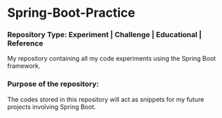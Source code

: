 # Spring-Boot-Practice

### Repository Type: Experiment | Challenge | Educational | Reference
My repository containing all my code experiments using the Spring Boot framework. 

### Purpose of the repository:
The codes stored in this repository will act as snippets for my future projects involving Spring Boot.
